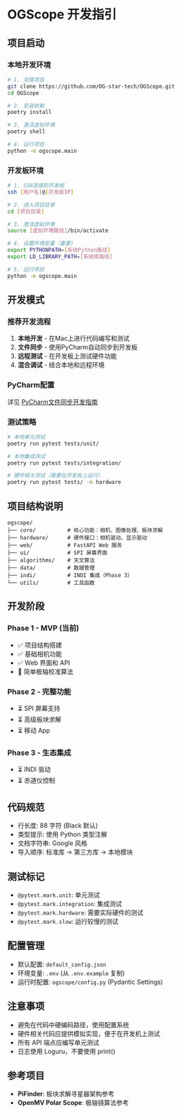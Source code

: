 # OGScope 开发指引

## 项目启动

### 本地开发环境

```bash
# 1. 克隆项目
git clone https://github.com/OG-star-tech/OGScope.git
cd OGScope

# 2. 安装依赖
poetry install

# 3. 激活虚拟环境
poetry shell

# 4. 运行项目
python -m ogscope.main
```

### 开发板环境

```bash
# 1. SSH连接到开发板
ssh [用户名]@[开发板IP]

# 2. 进入项目目录
cd [项目目录]

# 3. 激活虚拟环境
source [虚拟环境路径]/bin/activate

# 4. 设置环境变量（重要）
export PYTHONPATH=[系统Python路径]
export LD_LIBRARY_PATH=[系统库路径]

# 5. 运行项目
python -m ogscope.main
```

## 开发模式

### 推荐开发流程

1. **本地开发** - 在Mac上进行代码编写和测试
2. **文件同步** - 使用PyCharm自动同步到开发板
3. **远程测试** - 在开发板上测试硬件功能
4. **混合调试** - 结合本地和远程环境

### PyCharm配置

详见 [PyCharm文件同步开发指南](pycharm-remote.md)

### 测试策略

```bash
# 本地单元测试
poetry run pytest tests/unit/

# 本地集成测试
poetry run pytest tests/integration/

# 硬件相关测试（需要在开发板上运行）
poetry run pytest tests/ -m hardware
```

## 项目结构说明

```
ogscope/
├── core/          # 核心功能：相机、图像处理、板块求解
├── hardware/      # 硬件接口：相机驱动、显示驱动
├── web/           # FastAPI Web 服务
├── ui/            # SPI 屏幕界面
├── algorithms/    # 天文算法
├── data/          # 数据管理
├── indi/          # INDI 集成（Phase 3）
└── utils/         # 工具函数
```

## 开发阶段

### Phase 1 - MVP (当前)
- ✅ 项目结构搭建
- ✅ 基础相机功能
- ✅ Web 界面和 API
- 🔄 简单极轴校准算法

### Phase 2 - 完整功能
- ⏳ SPI 屏幕支持
- ⏳ 高级板块求解
- ⏳ 移动 App

### Phase 3 - 生态集成
- ⏳ INDI 驱动
- ⏳ 赤道仪控制

## 代码规范

- 行长度: 88 字符 (Black 默认)
- 类型提示: 使用 Python 类型注解
- 文档字符串: Google 风格
- 导入顺序: 标准库 → 第三方库 → 本地模块

## 测试标记

- `@pytest.mark.unit`: 单元测试
- `@pytest.mark.integration`: 集成测试
- `@pytest.mark.hardware`: 需要实际硬件的测试
- `@pytest.mark.slow`: 运行较慢的测试

## 配置管理

- 默认配置: `default_config.json`
- 环境变量: `.env` (从 `.env.example` 复制)
- 运行时配置: `ogscope/config.py` (Pydantic Settings)

## 注意事项

- 避免在代码中硬编码路径，使用配置系统
- 硬件相关代码应提供模拟实现，便于在开发机上测试
- 所有 API 端点应编写单元测试
- 日志使用 Loguru，不要使用 print()

## 参考项目

- **PiFinder**: 板块求解寻星器架构参考
- **OpenMV Polar Scope**: 极轴镜算法参考